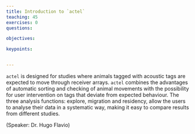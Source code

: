 ```yaml
---
title: Introduction to `actel`
teaching: 45
exercises: 0
questions:

objectives:

keypoints:


---
```


`actel` is designed for studies where animals tagged with acoustic tags are expected to move through receiver arrays. `actel` combines the advantages of automatic sorting and checking of animal movements with the possibility for user intervention on tags that deviate from expected behaviour. The three analysis functions: explore, migration and residency, allow the users to analyse their data in a systematic way, making it easy to compare results from different studies.

(Speaker: Dr. Hugo Flavio)